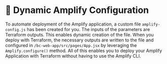 # 🤖 Dynamic Amplify Configuration
To automate deployment of the Amplify application, a custom file `amplify-config.js` has been created for you. The inputs of the parameters are Terraform outputs. This enables dynamic creation of the file. When you deploy with Terraform, the necessary outputs are written to the file and configured in `/bc-web-app/src/pages/App.jsx` by leveraging the `Amplify.configure()` method. All of this enables you to deploy your Amplify Application with Terraform without having to use the Amplify CLI.
